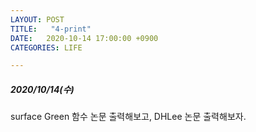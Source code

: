 ```yaml
---
LAYOUT: POST
TITLE:   "4-print"
DATE:   2020-10-14 17:00:00 +0900
CATEGORIES: LIFE

---
```




#####  2020/10/14(수)


surface Green 함수 논문 출력해보고, DHLee 논문 출력해보자.


